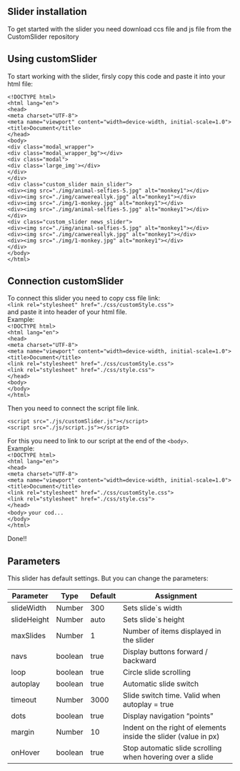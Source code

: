 ## Slider installation

To get started with the slider you need download ccs file and js file from the CustomSlider repository

## Using customSlider

To start working with the slider, firsly copy this code and paste it into your html file:

```<!DOCTYPE html>```</br>
```<html lang="en">```</br>
```<head>```</br>
    ```<meta charset="UTF-8">```</br>
    ```<meta name="viewport" content="width=device-width, initial-scale=1.0">```</br>
    ```<title>Document</title>```</br>
```</head>```</br>
```<body>```</br>
```<div class="modal_wrapper">```</br>
       ```<div class="modal_wrapper_bg"></div>```</br>
        ```<div class="modal">```</br>
            ```<div class='large_img'></div>```</br>
        ```</div>```</br>
    ```</div>```</br>
        ```<div class="custom_slider main_slider">```</br>
            ```<div><img src="./img/animal-selfies-5.jpg" alt="monkey1"></div>```</br>
            ```<div><img src="./img/canwereallyk.jpg" alt="monkey1"></div>```</br>
            ```<div><img src="./img/1-monkey.jpg" alt="monkey1"></div>```</br>
            ```<div><img src="./img/animal-selfies-5.jpg" alt="monkey1"></div>```</br>
        ```</div>```</br>
        ```<div class="custom_slider news_slider">```</br>
            ```<div><img src="./img/animal-selfies-5.jpg" alt="monkey1"></div>```</br>
            ```<div><img src="./img/canwereallyk.jpg" alt="monkey1"></div>```</br>
            ```<div><img src="./img/1-monkey.jpg" alt="monkey1"></div>```</br>
        ```</div>```</br>
```</body>```</br>
```</html>```</br>

## Connection customSlider

To connect this slider you need to copy css file link:</br>
```<link rel="stylesheet" href="./css/customStyle.css">```</br>
and paste it into header of your html file.</br>
Example:</br>
```<!DOCTYPE html>```</br>
```<html lang="en">```</br>
```<head>```</br>
    ```<meta charset="UTF-8">```</br>
    ```<meta name="viewport" content="width=device-width, initial-scale=1.0">```</br>
    ```<title>Document</title>```</br>
    ```<link rel="stylesheet" href="./css/customStyle.css">```</br>
    ```<link rel="stylesheet" href="./css/style.css">```</br>
```</head>```</br>
```<body>```</br>
```</body>```</br>
```</html>```</br>

Then you need to connect the script file link.</br>

```<script src="./js/customSlider.js"></script>```</br>
```<script src="./js/script.js"></script>```</br>

For this you need to link to our script at the end of the ```<body>```.</br>
Example:</br>
```<!DOCTYPE html>```</br>
```<html lang="en">```</br>
```<head>```</br>
    ```<meta charset="UTF-8">```</br>
    ```<meta name="viewport" content="width=device-width, initial-scale=1.0">```</br>
    ```<title>Document</title>```</br>
    ```<link rel="stylesheet" href="./css/customStyle.css">```</br>
    ```<link rel="stylesheet" href="./css/style.css">```</br>
```</head>```</br>
```<body>```
 ```your cod...```</br>
```</body>```</br>
```</html>```</br>

Done!!</br>

## Parameters</br>

This slider has default settings.
But you can change the parameters:

Parameter|Type|Default|Assignment
---------|-------|----|----------
slideWidth|Number|300|Sets slide`s width
slideHeight|Number|auto|Sets slide`s height
maxSlides|Number|1|Number of items displayed in the slider
navs|boolean|true|Display buttons forward / backward
loop|boolean|true|Circle slide scrolling
autoplay|boolean|true|Automatic slide switch
timeout|Number|3000|Slide switch time. Valid when autoplay = true
dots|boolean|true|Display navigation “points”
margin|Number|10|Indent on the right of elements inside the slider (value in px)
onHover|boolean|true|Stop automatic slide scrolling when hovering over a slide

